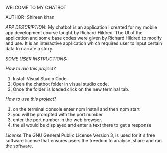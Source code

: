 WELCOME TO MY CHATBOT

AUTHOR:
Shireen khan


*APP DESCRIPTION:*
My chatbot is an application I created for my mobile app development course taught by Richard Hildred. The UI of the application and some base codes were given by Richard Hildred to modify and use. It is an interactive application which requires user to input certain data to narrate a story.


*SOME USER INSTRUCTIONS:*

*How to run this project?*

1. Install Visual Studio Code
2. Open the chatbot folder in visual studio code.
3. Once the folder is loaded click on the new terminal tab.

*How to use this project?*

1. on the terminal console enter npm install and then npm start
2. you will be prompted with the port number
3. enter the port number in the web browser. 
4. the ui would be displayed and enter a text there to get a response 

*License*
The GNU General Public License Version 3, is used for it's free software license that ensures users the freedom to analyse ,share and run the software.



